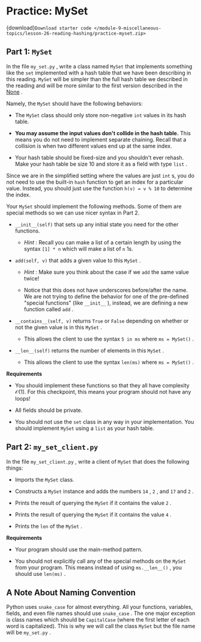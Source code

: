 # <i class="fas fa-laptop fa-fw"></i> Practice: MySet

{download}`Download starter code </module-9-miscellaneous-topics/lesson-26-reading-hashing/practice-myset.zip>`

##  Part 1: `MySet`

In the file `my_set.py` , write a class named `MySet` that implements something like the `set` implemented with a hash table that we have been describing in this reading. `MySet` will be simpler than the full hash table we described in the reading and will be more similar to the first version described in the [None](https://edstem.org/us/courses/3016/lessons/7903/slides/38827) .

Namely, the `MySet` should have the following behaviors:

-  The     `MySet`     class should only store non-negative     `int`     values in its hash table.

-  **You may assume the input values don't collide in the hash table.**     This means you do not need to implement separate chaining. Recall that a collision is when two different values end up at the same index.

-  Your hash table should be fixed-size and you shouldn't ever rehash. Make your hash table be size 10 and store it as a field with type     `list`     .


Since we are in the simplified setting where the values are just `int` s, you do not need to use the built-in `hash` function to get an index for a particular value. Instead, you should just use the function `h(v) = v % 10` to determine the index.

Your `MySet` should implement the following methods. Some of them are special methods so we can use nicer syntax in Part 2.

-  `__init__(self)`     that sets up any initial state you need for the other functions.

    -  *Hint*         : Recall you can make a list of a certain length by using the syntax         `[1] * n`         which will make a list of         `n`         1s.


-  `add(self, v)`     that adds a given value to this     `MySet`     .

    -  *Hint*         : Make sure you think about the case if we         `add`         the same value twice!

    -  Notice that this does not have underscores before/after the name. We are not trying to define the behavior for one of the pre-defined "special functions" (like         `__init__`         ), instead, we are defining a new function called         `add`         .


-  `__contains__(self, v)`     returns     `True`     or     `False`     depending on whether or not the given value is in this     `MySet`     .

    -  This allows the client to use the syntax         `5 in ms`         where         `ms = MySet()`         .


-  `__len__(self)`     returns the number of elements in this     `MySet`     .

    -  This allows the client to use the syntax         `len(ms)`         where         `ms = MySet()`         .



**Requirements**

-  You should implement these functions so that they all have complexity $\mathcal{O}(1)$. For this checkpoint, this means your program should not have any loops!

-  All fields should be private.

-  You should not use the     `set`     class in any way in your implementation. You should implement     `MySet`     using a     `list`     as your hash table.


##  Part 2: `my_set_client.py`

In the file `my_set_client.py` , write a client of `MySet` that does the following things:

-  Imports the     `MySet`     class.

-  Constructs a     `MySet`     instance and adds the numbers     `14`     ,     `2`     , and     `17`     and     `2`     .

-  Prints the result of querying the     `MySet`     if it contains the value     `2`     .

-  Prints the result of querying the     `MySet`     if it contains the value     `4`     .

-  Prints the     `len`     of the     `MySet`     .


**Requirements**

-  Your program should use the main-method pattern.

-  You should not explicitly call any of the special methods on the     `MySet`     from your program. This means instead of using     `ms.__len__()`     , you should use     `len(ms)`     .


##  A Note About Naming Convention

Python uses `snake_case` for almost everything. All your functions, variables, fields, and even file names should use `snake_case` . The one major exception is class names which should be `CapitalCase` (where the first letter of each word is capitalized). This is why we will call the class `MySet` but the file name will be `my_set.py` .

